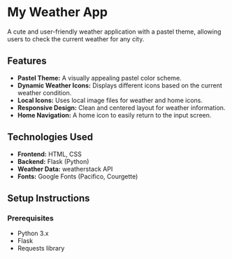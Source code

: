 # My Weather App

A cute and user-friendly weather application with a pastel theme, allowing users to check the current weather for any city.

## Features

- **Pastel Theme:** A visually appealing pastel color scheme.
- **Dynamic Weather Icons:** Displays different icons based on the current weather condition.
- **Local Icons:** Uses local image files for weather and home icons.
- **Responsive Design:** Clean and centered layout for weather information.
- **Home Navigation:** A home icon to easily return to the input screen.

## Technologies Used

- **Frontend:** HTML, CSS
- **Backend:** Flask (Python)
- **Weather Data:** weatherstack API
- **Fonts:** Google Fonts (Pacifico, Courgette)

## Setup Instructions

### Prerequisites

- Python 3.x
- Flask
- Requests library
